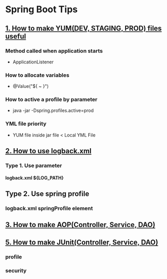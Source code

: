 # Spring Boot Tips 

## [1. How to make YUM(DEV, STAGING, PROD) files useful]()
### Method called when application starts
- ApplicationListener
### How to allocate variables
- @Value("${ ~ }")
### How to active a profile by parameter
- java -jar -Dspring.profiles.active=prod
### YML file priority
- YUM file inside jar file < Local YML File

## [2. How to use logback.xml]()
### Type 1. Use parameter
#### logback.xml ${LOG_PATH}
## Type 2. Use spring profile
### logback.xml springProfile element

## [3. How to make AOP(Controller, Service, DAO)]()     

## [5. How to make JUnit(Controller, Service, DAO)]()  
### profile
### security
